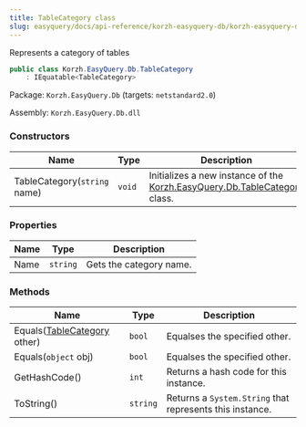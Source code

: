 ```yaml
---
title: TableCategory class
slug: easyquery/docs/api-reference/korzh-easyquery-db/korzh-easyquery-db-namespace/tablecategory-class
---
```



Represents a category of tables
```csharp
public class Korzh.EasyQuery.Db.TableCategory
    : IEquatable<TableCategory>

```
Package: `Korzh.EasyQuery.Db` (targets: `netstandard2.0`)

Assembly: `Korzh.EasyQuery.Db.dll`

### Constructors

| Name | Type | Description | 
| --- | --- | --- | 
| TableCategory(`string` name) | `void` | Initializes a new instance of the [Korzh.EasyQuery.Db.TableCategory](/api-reference/korzh-easyquery-db/korzh-easyquery-db-namespace/tablecategory-class) class. | 


### Properties

| Name | Type | Description | 
| --- | --- | --- | 
| Name | `string` | Gets the category name. | 


### Methods

| Name | Type | Description | 
| --- | --- | --- | 
| Equals([TableCategory](/api-reference/korzh-easyquery-db/korzh-easyquery-db-namespace/tablecategory-class) other) | `bool` | Equalses the specified other. | 
| Equals(`object` obj) | `bool` | Equalses the specified other. | 
| GetHashCode() | `int` | Returns a hash code for this instance. | 
| ToString() | `string` | Returns a `System.String` that represents this instance. |